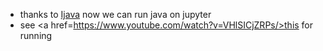 - thanks to <a href=https://github.com/SpencerPark/IJava/>Ijava</a> now we can run java on jupyter
- see <a href=https://www.youtube.com/watch?v=VHlSICjZRPs/>this</a> for running
